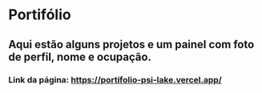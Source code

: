 # Portifólio
## Aqui estão alguns projetos e um painel com foto de perfil, nome e ocupação.
### Link da página: https://portifolio-psi-lake.vercel.app/
